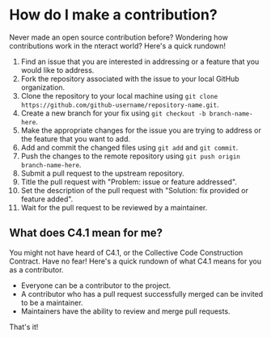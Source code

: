 # How do I make a contribution?

Never made an open source contribution before? Wondering how contributions work
in the nteract world? Here's a quick rundown!

1. Find an issue that you are interested in addressing or a feature that you
would like to address.
2. Fork the repository associated with the issue to your local GitHub organization.
3. Clone the repository to your local machine using `git clone
https://github.com/github-username/repository-name.git`.
4. Create a new branch for your fix using `git checkout -b branch-name-here`.
5. Make the appropriate changes for the issue you are trying to address or the
feature that you want to add.
6. Add and commit the changed files using `git add` and `git commit`.
7. Push the changes to the remote repository using `git push origin
branch-name-here`.
8. Submit a pull request to the upstream repository.
9. Title the pull request with "Problem: issue or feature addressed".
10. Set the description of the pull request with "Solution: fix provided or
feature added".
11. Wait for the pull request to be reviewed by a maintainer.

## What does C4.1 mean for me?

You might not have heard of C4.1, or the Collective Code Construction Contract.
Have no fear! Here's a quick rundown of what C4.1 means for you as a contributor.
* Everyone can be a contributor to the project.
* A contributor who has a pull request successfully merged can be invited to be
a maintainer.
* Maintainers have the ability to review and merge pull requests.

That's it!
